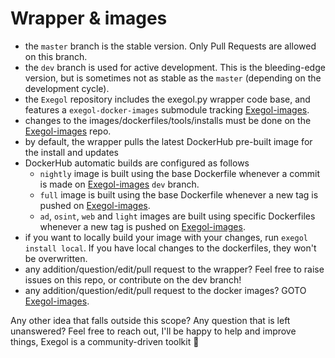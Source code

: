 # Wrapper & images
- the `master` branch is the stable version. Only Pull Requests are allowed on this branch.
- the `dev` branch is used for active development. This is the bleeding-edge version, but is sometimes not as stable as the `master` (depending on the development cycle).
- the `Exegol` repository includes the exegol.py wrapper code base, and features a `exegol-docker-images` submodule tracking [Exegol-images](https://github.com/ThePorgs/Exegol-images).
- changes to the images/dockerfiles/tools/installs must be done on the [Exegol-images](https://github.com/ThePorgs/Exegol-images) repo.
- by default, the wrapper pulls the latest DockerHub pre-built image for the install and updates
- DockerHub automatic builds are configured as follows 
  - `nightly` image is built using the base Dockerfile whenever a commit is made on [Exegol-images](https://github.com/ThePorgs/Exegol-images) `dev` branch. 
  - `full` image is built using the base Dockerfile whenever a new tag is pushed on [Exegol-images](https://github.com/ThePorgs/Exegol-images).
  - `ad`, `osint`, `web` and `light` images are built using specific Dockerfiles whenever a new tag is pushed on [Exegol-images](https://github.com/ThePorgs/Exegol-images).
- if you want to locally build your image with your changes, run `exegol install local`. If you have local changes to the dockerfiles, they won't be overwritten.
- any addition/question/edit/pull request to the wrapper? Feel free to raise issues on this repo, or contribute on the dev branch!
- any addition/question/edit/pull request to the docker images? GOTO [Exegol-images](https://github.com/ThePorgs/Exegol-images).

Any other idea that falls outside this scope?
Any question that is left unanswered?
Feel free to reach out, I'll be happy to help and improve things, Exegol is a community-driven toolkit :rocket:
